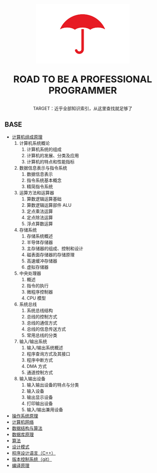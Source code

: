 <div style="text-align:center">
    <img src="./assets/logo.jpg" width=300>
    <p style="font-size:30px;font-weight:bold;">ROAD TO BE A PROFESSIONAL PROGRAMMER</p>
    <p>
        TARGET：近乎全部知识索引，从这里查找就足够了
    </p>
</div>


## BASE
- [计算机组成原理](./计算机组成原理.md)
    1. 计算机系统概论
        1. 计算机系统的组成
        1. 计算机的发展、分类及应用
        1. 计算机的特点和性能指标
    1. 数据信息表示与指令系统
        1. 数据信息表示
        1. 指令系统基本概念
        1. 精简指令系统
    1. 运算方法和运算器
        1. 算数逻辑运算基础
        1. 算数逻辑运算部件 ALU
        1. 定点乘法运算
        1. 定点除法运算
        1. 浮点算数运算
    1. 存储系统
        1. 存储系统概述
        1. 半导体存储器
        1. 主存储器的组成、控制和设计
        1. 磁表面存储器的存储原理
        1. 高速缓冲存储器
        1. 虚拟存储器
    1. 中央处理器
        1. 概述
        1. 指令的执行
        1. 微程序控制器
        1. CPU 模型
    1. 系统总线
        1. 系统总线结构
        1. 总线的控制方式
        1. 总线的通信方式
        1. 总线的信息传送方式
        1. 常用总线的分类
    1. 输入/输出系统
        1. 输入/输出系统概述
        1. 程序查询方式及其接口
        1. 程序中断方式
        1. DMA 方式
        1. 通道控制方式
    1. 输入输出设备
        1. 输入输出设备的特点与分类
        1. 输入设备
        1. 输出显示设备
        1. 打印输出设备
        1. 输入/输出兼用设备
- [操作系统原理](./操作系统原理.md)
- [计算机网络](./计算机网络.md)
- [数据结构与算法](./数据结构与算法.md)
- [数据库原理](./数据库原理.md)
- [算法](./算法.md)
- [设计模式](./设计模式.md)
- [程序设计语言（C++）](./程序设计语言.md)
- [版本控制系统（git）](./版本控制系统.md)
- [编译原理](./编译原理.md)
